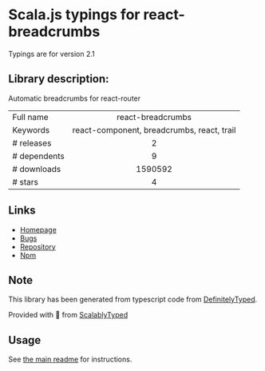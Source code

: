 
# Scala.js typings for react-breadcrumbs

Typings are for version 2.1

## Library description:
Automatic breadcrumbs for react-router

|                    |                 |
| ------------------ | :-------------: |
| Full name          | react-breadcrumbs |
| Keywords           | react-component, breadcrumbs, react, trail |
| # releases         | 2 |
| # dependents       | 9 |
| # downloads        | 1590592 |
| # stars            | 4 |

## Links
- [Homepage](https://github.com/svenanders/react-breadcrumbs)
- [Bugs](https://github.com/svenanders/react-breadcrumbs/issues)
- [Repository](https://github.com/svenanders/react-breadcrumbs)
- [Npm](https://www.npmjs.com/package/react-breadcrumbs)
    


## Note
This library has been generated from typescript code from [DefinitelyTyped](https://definitelytyped.org).

Provided with :purple_heart: from [ScalablyTyped](https://github.com/oyvindberg/ScalablyTyped)

## Usage
See [the main readme](../../readme.md) for instructions.


